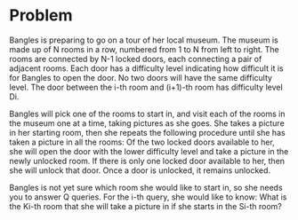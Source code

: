 # Problem

Bangles is preparing to go on a tour of her local museum. The museum is made up of N rooms in a row, numbered from 1 to N from left to right. The rooms are connected by N-1 locked doors, each connecting a pair of adjacent rooms. Each door has a difficulty level indicating how difficult it is for Bangles to open the door. No two doors will have the same difficulty level. The door between the i-th room and (i+1)-th room has difficulty level Di.

Bangles will pick one of the rooms to start in, and visit each of the rooms in the museum one at a time, taking pictures as she goes. She takes a picture in her starting room, then she repeats the following procedure until she has taken a picture in all the rooms: Of the two locked doors available to her, she will open the door with the lower difficulty level and take a picture in the newly unlocked room. If there is only one locked door available to her, then she will unlock that door. Once a door is unlocked, it remains unlocked.

Bangles is not yet sure which room she would like to start in, so she needs you to answer Q queries. For the i-th query, she would like to know: What is the Ki-th room that she will take a picture in if she starts in the Si-th room?
